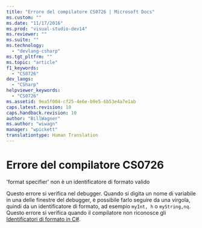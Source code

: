 ```yaml
---
title: "Errore del compilatore CS0726 | Microsoft Docs"
ms.custom: ""
ms.date: "11/17/2016"
ms.prod: "visual-studio-dev14"
ms.reviewer: ""
ms.suite: ""
ms.technology: 
  - "devlang-csharp"
ms.tgt_pltfrm: ""
ms.topic: "article"
f1_keywords: 
  - "CS0726"
dev_langs: 
  - "CSharp"
helpviewer_keywords: 
  - "CS0726"
ms.assetid: 9ea5f004-cf25-4e6e-b9e5-6b53e4a7e1ab
caps.latest.revision: 10
caps.handback.revision: 10
author: "BillWagner"
ms.author: "wiwagn"
manager: "wpickett"
translationtype: Human Translation
---
```

# Errore del compilatore CS0726
'format specifier' non è un identificatore di formato valido  
  
 Questo errore si verifica nel debugger. Quando si digita un nome di variabile in una delle finestre del debugger, è possibile farlo seguire da una virgola, quindi da un identificatore di formato, ad esempio `myInt, h` o `myString,nq`. Questo errore si verifica quando il compilatore non riconosce gli [Identificatori di formato in C\#](/visual-studio/debugger/format-specifiers-in-csharp).